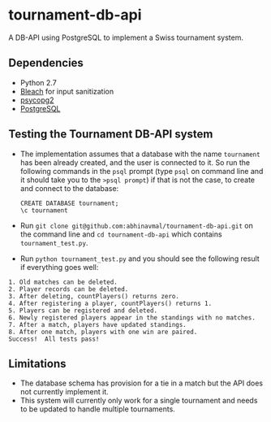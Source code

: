 # tournament-db-api
A DB-API using PostgreSQL to implement a Swiss tournament system.

## Dependencies
- Python 2.7
- [Bleach](https://bleach.readthedocs.io/en/latest/) for input sanitization
- [psycopg2](http://initd.org/psycopg/)
- [PostgreSQL](https://www.postgresql.org/)

## Testing the Tournament DB-API system
- The implementation assumes that a database with the name `tournament` has been already created, and the user
is connected to it. So run the following commands in the `psql` prompt (type `psql` on command line and it should take you to the `>psql prompt`) if that is not the case, to create and connect to the database:
    ```
    CREATE DATABASE tournament;
    \c tournament
    ```

- Run `git clone git@github.com:abhinavmal/tournament-db-api.git` on the command line and
`cd tournament-db-api` which contains `tournament_test.py`.
- Run `python tournament_test.py` and you should see the following result if everything goes well:
```
1. Old matches can be deleted.
2. Player records can be deleted.
3. After deleting, countPlayers() returns zero.
4. After registering a player, countPlayers() returns 1.
5. Players can be registered and deleted.
6. Newly registered players appear in the standings with no matches.
7. After a match, players have updated standings.
8. After one match, players with one win are paired.
Success!  All tests pass!
```

## Limitations
- The database schema has provision for a tie in a match but the API does not currently implement it.
- This system will currently only work for a single tournament and needs to be updated to handle multiple
tournaments.
